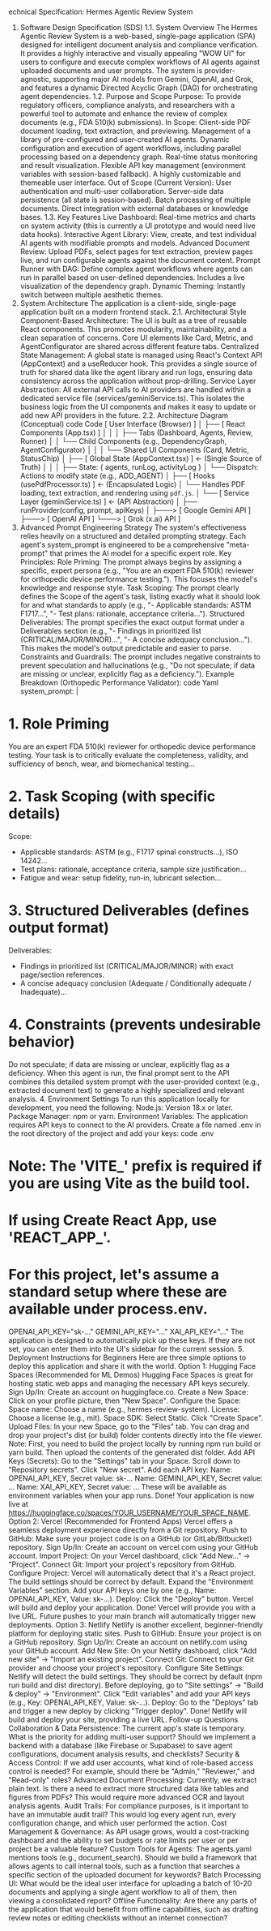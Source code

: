 echnical Specification: Hermes Agentic Review System
1. Software Design Specification (SDS)
1.1. System Overview
The Hermes Agentic Review System is a web-based, single-page application (SPA) designed for intelligent document analysis and compliance verification. It provides a highly interactive and visually appealing "WOW UI" for users to configure and execute complex workflows of AI agents against uploaded documents and user prompts. The system is provider-agnostic, supporting major AI models from Gemini, OpenAI, and Grok, and features a dynamic Directed Acyclic Graph (DAG) for orchestrating agent dependencies.
1.2. Purpose and Scope
Purpose: To provide regulatory officers, compliance analysts, and researchers with a powerful tool to automate and enhance the review of complex documents (e.g., FDA 510(k) submissions).
In Scope:
Client-side PDF document loading, text extraction, and previewing.
Management of a library of pre-configured and user-created AI agents.
Dynamic configuration and execution of agent workflows, including parallel processing based on a dependency graph.
Real-time status monitoring and result visualization.
Flexible API key management (environment variables with session-based fallback).
A highly customizable and themeable user interface.
Out of Scope (Current Version):
User authentication and multi-user collaboration.
Server-side data persistence (all state is session-based).
Batch processing of multiple documents.
Direct integration with external databases or knowledge bases.
1.3. Key Features
Live Dashboard: Real-time metrics and charts on system activity (this is currently a UI prototype and would need live data hooks).
Interactive Agent Library: View, create, and test individual AI agents with modifiable prompts and models.
Advanced Document Review: Upload PDFs, select pages for text extraction, preview pages live, and run configurable agents against the document content.
Prompt Runner with DAG: Define complex agent workflows where agents can run in parallel based on user-defined dependencies. Includes a live visualization of the dependency graph.
Dynamic Theming: Instantly switch between multiple aesthetic themes.
2. System Architecture
The application is a client-side, single-page application built on a modern frontend stack.
2.1. Architectural Style
Component-Based Architecture: The UI is built as a tree of reusable React components. This promotes modularity, maintainability, and a clean separation of concerns. Core UI elements like Card, Metric, and AgentConfigurator are shared across different feature tabs.
Centralized State Management: A global state is managed using React's Context API (AppContext) and a useReducer hook. This provides a single source of truth for shared data like the agent library and run logs, ensuring data consistency across the application without prop-drilling.
Service Layer Abstraction: All external API calls to AI providers are handled within a dedicated service file (services/geminiService.ts). This isolates the business logic from the UI components and makes it easy to update or add new API providers in the future.
2.2. Architecture Diagram (Conceptual)
code
Code
[ User Interface (Browser) ]
│
├── [ React Components (App.tsx) ]
│   │
│   ├── Tabs (Dashboard, Agents, Review, Runner)
│   │   └── Child Components (e.g., DependencyGraph, AgentConfigurator)
│   │
│   └── Shared UI Components (Card, Metric, StatusChip)
│
├── [ Global State (AppContext.tsx) ] <- (Single Source of Truth)
│   │
│   ├── State: { agents, runLog, activityLog }
│   └── Dispatch: Actions to modify state (e.g., ADD_AGENT)
│
├── [ Hooks (usePdfProcessor.ts) ] <- (Encapsulated Logic)
│   └── Handles PDF loading, text extraction, and rendering using `pdf.js`.
│
└── [ Service Layer (geminiService.ts) ] <- (API Abstraction)
    │
    ├── runProvider(config, prompt, apiKeys)
    │
    ├───> [ Google Gemini API ]
    ├───> [ OpenAI API ]
    └───> [ Grok (x.ai) API ]
3. Advanced Prompt Engineering Strategy
The system's effectiveness relies heavily on a structured and detailed prompting strategy. Each agent's system_prompt is engineered to be a comprehensive "meta-prompt" that primes the AI model for a specific expert role.
Key Principles:
Role Priming: The prompt always begins by assigning a specific, expert persona (e.g., "You are an expert FDA 510(k) reviewer for orthopedic device performance testing."). This focuses the model's knowledge and response style.
Task Scoping: The prompt clearly defines the Scope of the agent's task, listing exactly what it should look for and what standards to apply (e.g., "- Applicable standards: ASTM F1717...", "- Test plans: rationale, acceptance criteria...").
Structured Deliverables: The prompt specifies the exact output format under a Deliverables section (e.g., "- Findings in prioritized list (CRITICAL/MAJOR/MINOR)...", "- A concise adequacy conclusion..."). This makes the model's output predictable and easier to parse.
Constraints and Guardrails: The prompt includes negative constraints to prevent speculation and hallucinations (e.g., "Do not speculate; if data are missing or unclear, explicitly flag as a deficiency.").
Example Breakdown (Orthopedic Performance Validator):
code
Yaml
system_prompt: |
  # 1. Role Priming
  You are an expert FDA 510(k) reviewer for orthopedic device performance testing.
  Your task is to critically evaluate the completeness, validity, and sufficiency of bench, wear, and biomechanical testing...

  # 2. Task Scoping (with specific details)
  Scope:
  - Applicable standards: ASTM (e.g., F1717 spinal constructs...), ISO 14242...
  - Test plans: rationale, acceptance criteria, sample size justification...
  - Fatigue and wear: setup fidelity, run-in, lubricant selection...

  # 3. Structured Deliverables (defines output format)
  Deliverables:
  - Findings in prioritized list (CRITICAL/MAJOR/MINOR) with exact page/section references.
  - A concise adequacy conclusion (Adequate / Conditionally adequate / Inadequate)...

  # 4. Constraints (prevents undesirable behavior)
  Do not speculate; if data are missing or unclear, explicitly flag as a deficiency.
When this agent is run, the final prompt sent to the API combines this detailed system prompt with the user-provided context (e.g., extracted document text) to generate a highly specialized and relevant analysis.
4. Environment Settings
To run this application locally for development, you need the following:
Node.js: Version 18.x or later.
Package Manager: npm or yarn.
Environment Variables: The application requires API keys to connect to the AI providers. Create a file named .env in the root directory of the project and add your keys:
code
.env
# Note: The 'VITE_' prefix is required if you are using Vite as the build tool.
# If using Create React App, use 'REACT_APP_'.
# For this project, let's assume a standard setup where these are available under process.env.

OPENAI_API_KEY="sk-..."
GEMINI_API_KEY="..."
XAI_API_KEY="..."
The application is designed to automatically pick up these keys. If they are not set, you can enter them into the UI's sidebar for the current session.
5. Deployment Instructions for Beginners
Here are three simple options to deploy this application and share it with the world.
Option 1: Hugging Face Spaces (Recommended for ML Demos)
Hugging Face Spaces is great for hosting static web apps and managing the necessary API keys securely.
Sign Up/In: Create an account on huggingface.co.
Create a New Space: Click on your profile picture, then "New Space".
Configure the Space:
Space name: Choose a name (e.g., hermes-review-system).
License: Choose a license (e.g., mit).
Space SDK: Select Static.
Click "Create Space".
Upload Files: In your new Space, go to the "Files" tab. You can drag and drop your project's dist (or build) folder contents directly into the file viewer.
Note: First, you need to build the project locally by running npm run build or yarn build. Then upload the contents of the generated dist folder.
Add API Keys (Secrets):
Go to the "Settings" tab in your Space.
Scroll down to "Repository secrets".
Click "New secret".
Add each API key:
Name: OPENAI_API_KEY, Secret value: sk-...
Name: GEMINI_API_KEY, Secret value: ...
Name: XAI_API_KEY, Secret value: ...
These will be available as environment variables when your app runs.
Done! Your application is now live at https://huggingface.co/spaces/YOUR_USERNAME/YOUR_SPACE_NAME.
Option 2: Vercel (Recommended for Frontend Apps)
Vercel offers a seamless deployment experience directly from a Git repository.
Push to GitHub: Make sure your project code is on a GitHub (or GitLab/Bitbucket) repository.
Sign Up/In: Create an account on vercel.com using your GitHub account.
Import Project: On your Vercel dashboard, click "Add New..." -> "Project".
Connect Git: Import your project's repository from GitHub.
Configure Project:
Vercel will automatically detect that it's a React project. The build settings should be correct by default.
Expand the "Environment Variables" section.
Add your API keys one by one (e.g., Name: OPENAI_API_KEY, Value: sk-...).
Deploy: Click the "Deploy" button. Vercel will build and deploy your application.
Done! Vercel will provide you with a live URL. Future pushes to your main branch will automatically trigger new deployments.
Option 3: Netlify
Netlify is another excellent, beginner-friendly platform for deploying static sites.
Push to GitHub: Ensure your project is on a GitHub repository.
Sign Up/In: Create an account on netlify.com using your GitHub account.
Add New Site: On your Netlify dashboard, click "Add new site" -> "Import an existing project".
Connect Git: Connect to your Git provider and choose your project's repository.
Configure Site Settings:
Netlify will detect the build settings. They should be correct by default (npm run build and dist directory).
Before deploying, go to "Site settings" -> "Build & deploy" -> "Environment".
Click "Edit variables" and add your API keys (e.g., Key: OPENAI_API_KEY, Value: sk-...).
Deploy: Go to the "Deploys" tab and trigger a new deploy by clicking "Trigger deploy".
Done! Netlify will build and deploy your site, providing a live URL.
Follow-up Questions
Collaboration & Data Persistence: The current app's state is temporary. What is the priority for adding multi-user support? Should we implement a backend with a database (like Firebase or Supabase) to save agent configurations, document analysis results, and checklists?
Security & Access Control: If we add user accounts, what kind of role-based access control is needed? For example, should there be "Admin," "Reviewer," and "Read-only" roles?
Advanced Document Processing: Currently, we extract plain text. Is there a need to extract more structured data like tables and figures from PDFs? This would require more advanced OCR and layout analysis agents.
Audit Trails: For compliance purposes, is it important to have an immutable audit trail? This would log every agent run, every configuration change, and which user performed the action.
Cost Management & Governance: As API usage grows, would a cost-tracking dashboard and the ability to set budgets or rate limits per user or per project be a valuable feature?
Custom Tools for Agents: The agents.yaml mentions tools (e.g., document_search). Should we build a framework that allows agents to call internal tools, such as a function that searches a specific section of the uploaded document for keywords?
Batch Processing UI: What would be the ideal user interface for uploading a batch of 10-20 documents and applying a single agent workflow to all of them, then viewing a consolidated report?
Offline Functionality: Are there any parts of the application that would benefit from offline capabilities, such as drafting review notes or editing checklists without an internet connection?
